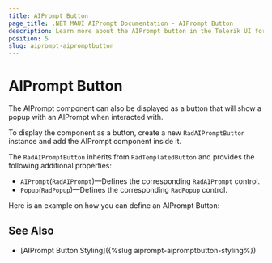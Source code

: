 ```yaml
---
title: AIPrompt Button
page_title: .NET MAUI AIPrompt Documentation - AIPrompt Button
description: Learn more about the AIPrompt button in the Telerik UI for .NET MAUI AIPrompt control.
position: 5
slug: aiprompt-aipromptbutton
---
```


# AIPrompt Button

The AIPrompt component can also be displayed as a button that will show a popup with an AIPrompt when interacted with. 

To display the component as a button, create a new `RadAIPromptButton` instance and add the AIPrompt component inside it.

The `RadAIPromptButton` inherits from `RadTemplatedButton` and provides the following additional properties:

* `AIPrompt`(`RadAIPrompt`)&mdash;Defines the corresponding `RadAIPrompt` control.
* `Popup`(`RadPopup`)&mdash;Defines the corresponding `RadPopup` control.

Here is an example on how you can define an AIPrompt Button:

<snippet id='aiprompt-airpromtbutton-xaml' />

## See Also

- [AIPrompt Button Styling]({%slug aiprompt-aipromptbutton-styling%})
